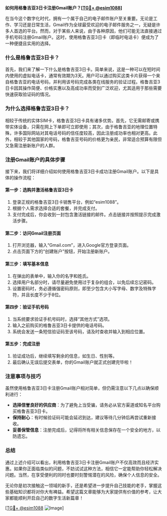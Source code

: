 **如何用格鲁吉亚3日卡注册Gmail账户？[[TG💪+ @esim1088](https://t.me/s/esim1088)]**

在当今这个数字化时代，拥有一个属于自己的电子邮件账户至关重要。无论是工作、学习还是日常生活，Gmail作为全球最受欢迎的电子邮件服务之一，无疑是许多人首选的平台。然而，对于某些人来说，由于各种原因，他们可能无法直接通过手机号码注册Gmail账户。这时，使用格鲁吉亚3日卡（即临时电话卡）便成为了一种便捷且实用的选择。

### 什么是格鲁吉亚3日卡？

首先，我们来了解一下什么是格鲁吉亚3日卡。简单来说，这是一种可以在短时间内使用的虚拟电话卡，通常有效期为3天。用户可以通过购买这类卡片获得一个来自格鲁吉亚的电话号码，并利用该号码完成各类在线服务的验证过程。格鲁吉亚3日卡因其操作简便、价格实惠以及高成功率而受到广泛欢迎，尤其适用于那些需要快速获取验证码的情况。

### 为什么选择格鲁吉亚3日卡？

相较于传统的实体SIM卡，格鲁吉亚3日卡具有诸多优势。首先，它无需邮寄或携带实体设备，只需在网上下单即可立即使用；其次，由于格鲁吉亚的地理位置特殊，许多国际网站对其电话号码的信任度较高，因此注册成功率也相对更高。此外，相较于其他国家的号码，格鲁吉亚号码的价格更为亲民，非常适合预算有限但又急需注册新账户的人群。

### 注册Gmail账户的具体步骤

接下来，我们将详细介绍如何使用格鲁吉亚3日卡成功注册Gmail账户。以下是具体的操作流程：

#### 第一步：选购并激活格鲁吉亚3日卡

1. 登录正规的格鲁吉亚3日卡销售平台，例如“esim1088”。
2. 根据个人需求选择合适的套餐，并完成支付。
3. 支付完成后，你会收到一封包含激活链接的邮件。点击链接并按照提示完成激活步骤。

#### 第二步：访问Gmail注册页面

1. 打开浏览器，输入“Gmail.com”，进入Google官方登录页面。
2. 点击页面下方的“创建账户”按钮，开始注册新账户。

#### 第三步：填写基本信息

1. 在弹出的表单中，输入你的名字和姓氏。
2. 选择用户名部分时，请尽量避免使用过于复杂的组合，以免后续忘记密码。
3. 设置密码时，务必遵循强密码原则，即至少包含大小写字母、数字及特殊字符，并且长度不少于8位。

#### 第四步：验证手机号码

1. 当系统要求验证手机号码时，选择“其他方式”选项。
2. 输入之前购买的格鲁吉亚3日卡提供的电话号码。
3. 系统会发送一条短信验证码至该号码，请及时查收并输入到相应位置。

#### 第五步：完成注册

1. 验证成功后，继续填写剩余的信息，如生日、性别等。
2. 最后确认无误后提交表单，你的Gmail账户就正式创建完毕啦！

### 注意事项与技巧

虽然使用格鲁吉亚3日卡注册Gmail账户相对简单，但仍需注意以下几点以确保顺利进行：

- **选择信誉良好的供应商**：为了避免上当受骗，请务必从官方渠道或知名平台购买格鲁吉亚3日卡。
- **保持耐心**：有时候验证码可能会延迟到达，建议等待几分钟后再尝试重新接收。
- **妥善保管信息**：注册完成后，记得将所有相关信息保存在一个安全的地方，以防遗忘。

### 总结

通过上述介绍可以看出，利用格鲁吉亚3日卡注册Gmail账户不仅高效而且经济实惠。如果你正面临类似的问题，不妨试试这种方法，相信它一定能帮助你轻松解决问题。当然，在享受便利的同时也要时刻警惕潜在的风险，确保个人信息的安全。

无论你是初次接触这一领域的新手，还是希望进一步提升自己技能的老手，掌握这些基础知识都将对你大有裨益。希望这篇文章能够为大家提供有价值的参考，让大家都能顺利开启自己的数字生活新篇章！

[[TG💪+ @esim1088](https://t.me/s/esim1088) ![Image](https://i.postimg.cc/4NQfJmqS/Snipaste-2025-05-13-00-14-12.png)]